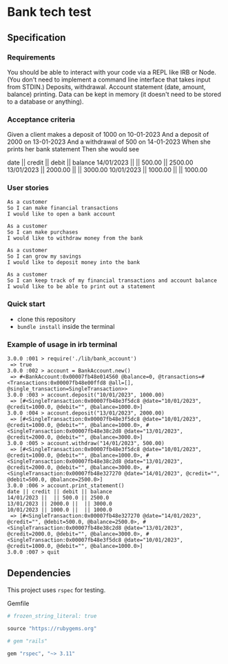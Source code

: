 # Bank tech test

## Specification

### Requirements

You should be able to interact with your code via a REPL like IRB or Node. (You don't need to implement a command line interface that takes input from STDIN.)
Deposits, withdrawal.
Account statement (date, amount, balance) printing.
Data can be kept in memory (it doesn't need to be stored to a database or anything).

### Acceptance criteria

Given a client makes a deposit of 1000 on 10-01-2023
And a deposit of 2000 on 13-01-2023
And a withdrawal of 500 on 14-01-2023
When she prints her bank statement
Then she would see

date || credit || debit || balance
14/01/2023 || || 500.00 || 2500.00
13/01/2023 || 2000.00 || || 3000.00
10/01/2023 || 1000.00 || || 1000.00

### User stories

```
As a customer
So I can make financial transactions
I would like to open a bank account
```

```
As a customer
So I can make purchases
I would like to withdraw money from the bank 
```

```
As a customer
So I can grow my savings
I would like to deposit money into the bank
```

```
As a customer
So I can keep track of my financial transactions and account balance
I would like to be able to print out a statement
```

### Quick start

* clone this repository
*  `bundle install` inside the terminal

### Example of usage in irb terminal

```
3.0.0 :001 > require('./lib/bank_account')
 => true 
3.0.0 :002 > account = BankAccount.new()
 => #<BankAccount:0x00007fb48e014560 @balance=0, @transactions=#<Transactions:0x00007fb48e00ffd8 @all=[], @single_transaction=SingleTransaction>> 
3.0.0 :003 > account.deposit("10/01/2023", 1000.00)
 => [#<SingleTransaction:0x00007fb48e3f5dc8 @date="10/01/2023", @credit=1000.0, @debit="", @balance=1000.0>] 
3.0.0 :004 > account.deposit("13/01/2023", 2000.00)
 => [#<SingleTransaction:0x00007fb48e3f5dc8 @date="10/01/2023", @credit=1000.0, @debit="", @balance=1000.0>, #<SingleTransaction:0x00007fb48e38c2d8 @date="13/01/2023", @credit=2000.0, @debit="", @balance=3000.0>] 
3.0.0 :005 > account.withdraw("14/01/2023", 500.00)
 => [#<SingleTransaction:0x00007fb48e3f5dc8 @date="10/01/2023", @credit=1000.0, @debit="", @balance=1000.0>, #<SingleTransaction:0x00007fb48e38c2d8 @date="13/01/2023", @credit=2000.0, @debit="", @balance=3000.0>, #<SingleTransaction:0x00007fb48e327270 @date="14/01/2023", @credit="", @debit=500.0, @balance=2500.0>] 
3.0.0 :006 > account.print_statement()
date || credit || debit || balance
14/01/2023 ||  || 500.0 || 2500.0
13/01/2023 || 2000.0 ||  || 3000.0
10/01/2023 || 1000.0 ||  || 1000.0
 => [#<SingleTransaction:0x00007fb48e327270 @date="14/01/2023", @credit="", @debit=500.0, @balance=2500.0>, #<SingleTransaction:0x00007fb48e38c2d8 @date="13/01/2023", @credit=2000.0, @debit="", @balance=3000.0>, #<SingleTransaction:0x00007fb48e3f5dc8 @date="10/01/2023", @credit=1000.0, @debit="", @balance=1000.0>] 
3.0.0 :007 > quit
```


## Dependencies

This project uses `rspec` for testing.

Gemfile
```ruby
# frozen_string_literal: true

source "https://rubygems.org"

# gem "rails"

gem "rspec", "~> 3.11"

```

